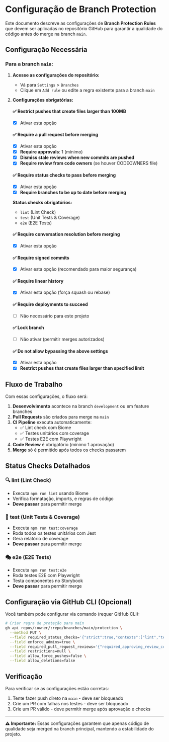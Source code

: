 # Configuração de Branch Protection

Este documento descreve as configurações de **Branch Protection Rules** que devem ser aplicadas no repositório GitHub para garantir a qualidade do código antes do merge na branch `main`.

## Configuração Necessária

### Para a branch `main`:

1. **Acesse as configurações do repositório:**
   - Vá para `Settings` > `Branches`
   - Clique em `Add rule` ou edite a regra existente para a branch `main`

2. **Configurações obrigatórias:**

   #### ✅ Restrict pushes that create files larger than 100MB
   - [x] Ativar esta opção

   #### ✅ Require a pull request before merging
   - [x] Ativar esta opção
   - [x] **Require approvals**: 1 (mínimo)
   - [x] **Dismiss stale reviews when new commits are pushed**
   - [x] **Require review from code owners** (se houver CODEOWNERS file)

   #### ✅ Require status checks to pass before merging
   - [x] Ativar esta opção
   - [x] **Require branches to be up to date before merging**
   
   **Status checks obrigatórios:**
   - `lint` (Lint Check)
   - `test` (Unit Tests & Coverage)
   - `e2e` (E2E Tests)

   #### ✅ Require conversation resolution before merging
   - [x] Ativar esta opção

   #### ✅ Require signed commits
   - [x] Ativar esta opção (recomendado para maior segurança)

   #### ✅ Require linear history
   - [x] Ativar esta opção (força squash ou rebase)

   #### ✅ Require deployments to succeed
   - [ ] Não necessário para este projeto

   #### ✅ Lock branch
   - [ ] Não ativar (permitir merges autorizados)

   #### ✅ Do not allow bypassing the above settings
   - [x] Ativar esta opção
   - [x] **Restrict pushes that create files larger than specified limit**

## Fluxo de Trabalho

Com essas configurações, o fluxo será:

1. **Desenvolvimento** acontece na branch `development` ou em feature branches
2. **Pull Requests** são criados para merge na `main`
3. **CI Pipeline** executa automaticamente:
   - ✅ Lint check com Biome
   - ✅ Testes unitários com coverage
   - ✅ Testes E2E com Playwright
4. **Code Review** é obrigatório (mínimo 1 aprovação)
5. **Merge** só é permitido após todos os checks passarem

## Status Checks Detalhados

### 🔍 **lint** (Lint Check)
- Executa `npm run lint` usando Biome
- Verifica formatação, imports, e regras de código
- **Deve passar** para permitir merge

### 🧪 **test** (Unit Tests & Coverage)
- Executa `npm run test:coverage`
- Roda todos os testes unitários com Jest
- Gera relatório de coverage
- **Deve passar** para permitir merge

### 🎭 **e2e** (E2E Tests)
- Executa `npm run test:e2e`
- Roda testes E2E com Playwright
- Testa componentes no Storybook
- **Deve passar** para permitir merge

## Configuração via GitHub CLI (Opcional)

Você também pode configurar via comando (requer GitHub CLI):

```bash
# Criar regra de proteção para main
gh api repos/:owner/:repo/branches/main/protection \
  --method PUT \
  --field required_status_checks='{"strict":true,"contexts":["lint","test","e2e"]}' \
  --field enforce_admins=true \
  --field required_pull_request_reviews='{"required_approving_review_count":1,"dismiss_stale_reviews":true}' \
  --field restrictions=null \
  --field allow_force_pushes=false \
  --field allow_deletions=false
```

## Verificação

Para verificar se as configurações estão corretas:

1. Tente fazer push direto na `main` - deve ser bloqueado
2. Crie um PR com falhas nos testes - deve ser bloqueado  
3. Crie um PR válido - deve permitir merge após aprovação e checks

---

**⚠️ Importante:** Essas configurações garantem que apenas código de qualidade seja merged na branch principal, mantendo a estabilidade do projeto. 